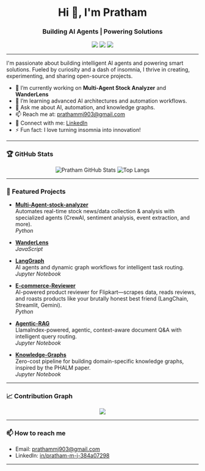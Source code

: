 <h1 align="center">Hi 👋, I'm Pratham</h1>
<h3 align="center">Building AI Agents | Powering Solutions</h3>

<p align="center">
  <img src="https://img.shields.io/badge/Location-Bengaluru,%20Karnataka,%20India-blue" />
  <img src="https://img.shields.io/badge/Pronouns-he%2Fhim-blueviolet" />
  <img src="https://img.shields.io/badge/PES%20UNIVERSITY-Student-green" />
</p>

---

<p>
I'm passionate about building intelligent AI agents and powering smart solutions. Fueled by curiosity and a dash of insomnia, I thrive in creating, experimenting, and sharing open-source projects.
</p>

- 🔭 I’m currently working on **Multi-Agent Stock Analyzer** and **WanderLens**
- 🌱 I’m learning advanced AI architectures and automation workflows.
- 💬 Ask me about AI, automation, and knowledge graphs.
- 📫 Reach me at: [prathammj903@gmail.com](mailto:prathammj903@gmail.com)
- 💼 Connect with me: [LinkedIn](https://www.linkedin.com/in/pratham-m-j-384a07298/)
- ⚡ Fun fact: I love turning insomnia into innovation!

---

### 🏆 GitHub Stats

<p align="center">
  <img alt="Pratham GitHub Stats" src="https://github-readme-stats.vercel.app/api?username=Pratham-M-J&show_icons=true&theme=github_dark" />
  <img alt="Top Langs" src="https://github-readme-stats.vercel.app/api/top-langs/?username=Pratham-M-J&layout=compact&theme=github_dark" />
</p>

---

### 📜 Featured Projects

- [**Multi-Agent-stock-analyzer**](https://github.com/Pratham-M-J/Multi-Agent-stock-analyzer)  
  Automates real-time stock news/data collection & analysis with specialized agents (CrewAI, sentiment analysis, event extraction, and more).  
  *Python*

- [**WanderLens**](https://github.com/Pratham-M-J/WanderLens)  
  *JavaScript*

- [**LangGraph**](https://github.com/Pratham-M-J/LangGraph)  
  AI agents and dynamic graph workflows for intelligent task routing.  
  *Jupyter Notebook*

- [**E-commerce-Reviewer**](https://github.com/Pratham-M-J/E-commerce-Reviewer)  
  AI-powered product reviewer for Flipkart—scrapes data, reads reviews, and roasts products like your brutally honest best friend (LangChain, Streamlit, Gemini).  
  *Python*

- [**Agentic-RAG**](https://github.com/Pratham-M-J/Agentic-RAG)  
  LlamaIndex-powered, agentic, context-aware document Q&A with intelligent query routing.  
  *Jupyter Notebook*

- [**Knowledge-Graphs**](https://github.com/Pratham-M-J/Knowledge-Graphs)  
  Zero-cost pipeline for building domain-specific knowledge graphs, inspired by the PHALM paper.  
  *Jupyter Notebook*

---

### 📈 Contribution Graph

<p align="center">
  <img src="https://github-readme-activity-graph.vercel.app/graph?username=Pratham-M-J&theme=github-dark" />
</p>

---

### 📫 How to reach me

- Email: [prathammj903@gmail.com](mailto:prathammj903@gmail.com)
- LinkedIn: [in/pratham-m-j-384a07298](https://www.linkedin.com/in/pratham-m-j-384a07298/)

---
